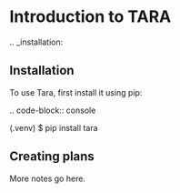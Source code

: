 Introduction to TARA
=====

.. _installation:

Installation
------------

To use Tara, first install it using pip:

.. code-block:: console

   (.venv) $ pip install tara

Creating plans
----------------

More notes go here.
